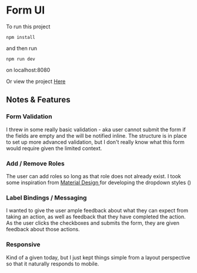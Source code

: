 # Form UI 

To run this project 

```npm install ```

and then run 

```npm run dev```

on localhost:8080

Or view the project [Here](http://form-ui.surge.sh/)

## Notes & Features

### Form Validation

I threw in some really basic validation - aka user cannot submit the form if the fields are empty and the will be notified inline. The structure is in place to set up more advanced validation, but I don't really know what this form would require given the limited context. 

### Add / Remove Roles

The user can add roles so long as that role does not already exist.  I took some inspiration from [Material Design ](https://www.google.com/design/spec/material-design/introduction.html) for developing the dropdown styles ()

### Label Bindings / Messaging

I wanted to give the user ample feedback about what they can expect from taking an action, as well as feedback that they have completed the action. As the user clicks the checkboxes and submits the form, they are given feedback about those actions.

### Responsive 

Kind of a given today, but I just kept things simple from a layout perspective so that it naturally responds to mobile. 